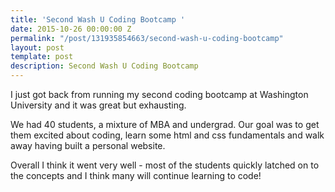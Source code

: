 ```yaml
---
title: 'Second Wash U Coding Bootcamp '
date: 2015-10-26 00:00:00 Z
permalink: "/post/131935854663/second-wash-u-coding-bootcamp"
layout: post
template: post
description: Second Wash U Coding Bootcamp
---
```


I just got back from running my second coding bootcamp at Washington University and it was great but exhausting.

We had 40 students, a mixture of MBA and undergrad. Our goal was to get them excited about coding, learn some html and css fundamentals and walk away having built a personal website.

Overall I think it went very well - most of the students quickly latched on to the concepts and I think many will continue learning to code!